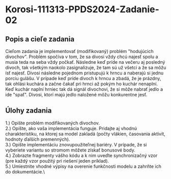# Korosi-111313-PPDS2024-Zadanie-02

## Popis a cieľe zadania
Cieľom zadania je implementovať (modifikovaný) problém "hodujúcich divochov". Problém spočíva v tom, že sa divosi vždy chcú najesť spolu a musia teda na seba vždy počkať. Následne keď príde na večeru aj posledný divoch, tak všetkým naokolo zasignalizuje, že tam sú už všetci a že sa môžu ísť najesť. Divosi následne pojednom pristupujú k hrncu a naberajú si jednu porciu gulášu. V prípade keď príde divoch k hrncu a zbadá, že je prázdny, tak ohlási kuchára a začne čakať pri hrnci až pokým ho kuchár nenaplní. Keď kuchár naplní hrniec tak dá signál divochovi, že si môže nabrať jedlo a ide "spať". Divosi, ktorí majú jedlo naložené môžu konkurentne jesť.

## Úlohy zadania
1.) Opíšte problém modifikovaných divochov.\
2.) Opíšte, ako vaša implementácia funguje. Pridajte aj vhodnú charakteristiku, na ktorej sa model zakladá (počty vlákien, časovania aktivít, hodnoty ďalších premenných).\
3.) Opíšte implementáciu znovupoužiteľnej bariéry. V prípade, že si vyberiete variantu so stromom môžete získať bonusové body.\
4.) Zobrazte fragmenty vášho kódu a k nim uveďte synchronizačný vzor (pre každý vzor použitý pri riešení jeden príklad).\
5.) Umiestnite vhodné výpisy na overenie funkčnosti modelu a zahrňte ich do dokumentácie.\
